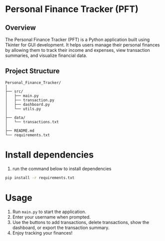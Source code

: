 # Personal Finance Tracker (PFT)

## Overview
The Personal Finance Tracker (PFT) is a Python application built using Tkinter for GUI development. It helps users manage their personal finances by allowing them to track their income and expenses, view transaction summaries, and visualize financial data.

## Project Structure
```
Personal_Finance_Tracker/
│
├── src/
│   ├── main.py
│   ├── transaction.py
│   ├── dashboard.py
│   └── utils.py
│
├── data/
│   └── transactions.txt
│
├── README.md
└── requirements.txt
```

# Install dependencies
1. run the command below to install dependencies
```bash
pip install -r requirements.txt 
```
# Usage


1. Run `main.py` to start the application.
2. Enter your username when prompted.
3. Use the buttons to add transactions, delete transactions, show the dashboard, or export the transaction summary.
4. Enjoy tracking your finances!
